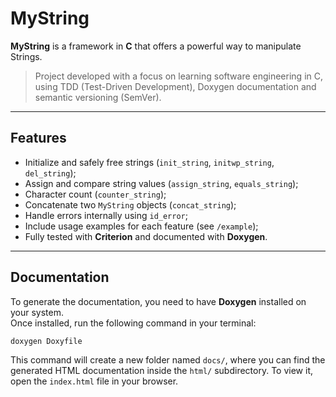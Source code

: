 # MyString

**MyString** is a framework in **C** that offers a powerful way to manipulate Strings.

> Project developed with a focus on learning software engineering in C, using TDD (Test-Driven Development), Doxygen documentation and semantic versioning (SemVer).

---

## Features

- Initialize and safely free strings (`init_string`, `initwp_string`, `del_string`);
- Assign and compare string values (`assign_string`, `equals_string`);
- Character count (`counter_string`);
- Concatenate two `MyString` objects (`concat_string`);
- Handle errors internally using `id_error`;
- Include usage examples for each feature (see `/example`);
- Fully tested with **Criterion** and documented with **Doxygen**.

---

## Documentation

To generate the documentation, you need to have **Doxygen** installed on your system.  
Once installed, run the following command in your terminal:

```bash
doxygen Doxyfile
```

This command will create a new folder named `docs/`, where you can find the generated HTML documentation inside the `html/` subdirectory.
To view it, open the `index.html` file in your browser.